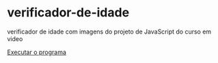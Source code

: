 # verificador-de-idade
 verificador de idade com imagens do projeto de JavaScript do curso em video

<a href="https://erkzz1.github.io/Verificador-de-idade-com-imagens/"> Executar o programa</a>
